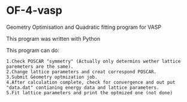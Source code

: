 # OF-4-vasp
Geometry Optimisation and Quadratic fitting program for VASP

This program was written with Python

This program can do:

    1.Check POSCAR "symmetry" (Actually only determins wether lattice paremeters are the same).
    2.Change lattice parameters and creat correspond POSCAR.
    3.Submit Geometry optmization job.
    4.After calculation complete, check for convergence and out put "data.dat" contianing energy data and lattice parameters.
    5.Fit lattice parameters and print the optmized one (not done)
